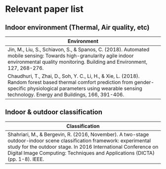 # Relevant paper list

## Indoor environment (Thermal, Air quality, etc)
| Environment        |
| ------------- |
| Jin, M., Liu, S., Schiavon, S., & Spanos, C. (2018). Automated mobile sensing: Towards high-granularity agile indoor environmental quality monitoring. Building and Environment, 127, 268-276. |
| Chaudhuri, T., Zhai, D., Soh, Y. C., Li, H., & Xie, L. (2018). Random forest based thermal comfort prediction from gender-specific physiological parameters using wearable sensing technology. Energy and Buildings, 166, 391-406. |

## Indoor & outdoor classification
| Classification |
| --- |
| Shahriari, M., & Bergevin, R. (2016, November). A two-stage outdoor-indoor scene classification framework: experimental study for the outdoor stage. In 2016 International Conference on Digital Image Computing: Techniques and Applications (DICTA) (pp. 1-8). IEEE. |

